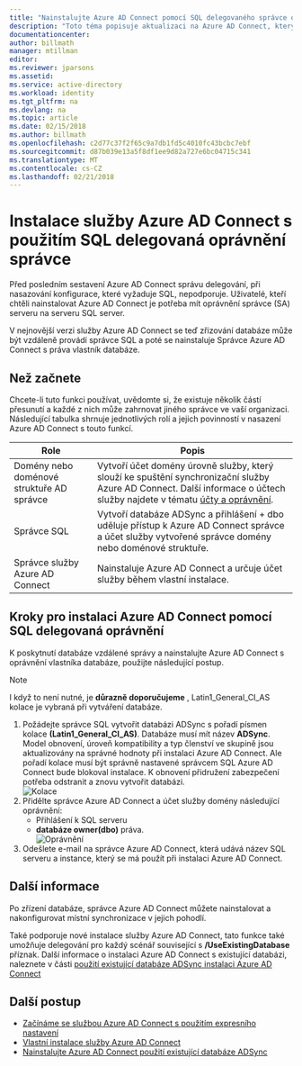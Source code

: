 ```yaml
---
title: "Nainstalujte Azure AD Connect pomocí SQL delegovaného správce oprávnění | Microsoft Docs"
description: "Toto téma popisuje aktualizaci na Azure AD Connect, který umožňuje instalaci pomocí účtu, který má pouze oprávnění SQL dbo."
documentationcenter: 
author: billmath
manager: mtillman
editor: 
ms.reviewer: jparsons
ms.assetid: 
ms.service: active-directory
ms.workload: identity
ms.tgt_pltfrm: na
ms.devlang: na
ms.topic: article
ms.date: 02/15/2018
ms.author: billmath
ms.openlocfilehash: c2d77c37f2f65c9a7db1fd5c4010fc43bcbc7ebf
ms.sourcegitcommit: d87b039e13a5f8df1ee9d82a727e6bc04715c341
ms.translationtype: MT
ms.contentlocale: cs-CZ
ms.lasthandoff: 02/21/2018
---
```

# <a name="install-azure-ad-connect-using-sql-delegated-administrator-permissions"></a>Instalace služby Azure AD Connect s použitím SQL delegovaná oprávnění správce
Před posledním sestavení Azure AD Connect správu delegování, při nasazování konfigurace, které vyžaduje SQL, nepodporuje.  Uživatelé, kteří chtěli nainstalovat Azure AD Connect je potřeba mít oprávnění správce (SA) serveru na serveru SQL server.

V nejnovější verzi služby Azure AD Connect se teď zřizování databáze může být vzdáleně provádí správce SQL a poté se nainstaluje Správce Azure AD Connect s práva vlastník databáze.

## <a name="before-you-begin"></a>Než začnete
Chcete-li tuto funkci používat, uvědomte si, že existuje několik částí přesunutí a každé z nich může zahrnovat jiného správce ve vaší organizaci.  Následující tabulka shrnuje jednotlivých rolí a jejich povinností v nasazení Azure AD Connect s touto funkcí.

|Role|Popis|
|-----|-----|
|Domény nebo doménové struktuře AD správce|Vytvoří účet domény úrovně služby, který slouží ke spuštění synchronizační služby Azure AD Connect.  Další informace o účtech služby najdete v tématu [účty a oprávnění](active-directory-aadconnect-accounts-permissions.md).
|Správce SQL|Vytvoří databáze ADSync a přihlášení + dbo uděluje přístup k Azure AD Connect správce a účet služby vytvořené správce domény nebo doménové struktuře.|
Správce služby Azure AD Connect|Nainstaluje Azure AD Connect a určuje účet služby během vlastní instalace.

## <a name="steps-for-installing-azure-ad-connect-using-sql-delegated-permissions"></a>Kroky pro instalaci Azure AD Connect pomocí SQL delegovaná oprávnění
K poskytnutí databáze vzdálené správy a nainstalujte Azure AD Connect s oprávnění vlastníka databáze, použijte následující postup.

>[!NOTE]
>I když to není nutné, je **důrazně doporučujeme** , Latin1_General_CI_AS kolace je vybraná při vytváření databáze.


1.  Požádejte správce SQL vytvořit databázi ADSync s pořadí písmen kolace **(Latin1_General_CI_AS)**.  Databáze musí mít název **ADSync**.  Model obnovení, úroveň kompatibility a typ členství ve skupině jsou aktualizovány na správné hodnoty při instalaci Azure AD Connect.  Ale pořadí kolace musí být správně nastavené správcem SQL Azure AD Connect bude blokoval instalace.  K obnovení přidružení zabezpečení potřeba odstranit a znovu vytvořit databázi.</br>
![Kolace](media/active-directory-aadconnect-sql-delegation/sql1.png)
2.  Přidělte správce Azure AD Connect a účet služby domény následující oprávnění:
    - Přihlášení k SQL serveru 
    - **databáze owner(dbo)** práva.  </br>
![Oprávnění](media/active-directory-aadconnect-sql-delegation/sql3.png)
3.  Odešlete e-mail na správce Azure AD Connect, která udává název SQL serveru a instance, který se má použít při instalaci Azure AD Connect.

## <a name="additional-information"></a>Další informace
Po zřízení databáze, správce Azure AD Connect můžete nainstalovat a nakonfigurovat místní synchronizace v jejich pohodlí.  

Také podporuje nové instalace služby Azure AD Connect, tato funkce také umožňuje delegování pro každý scénář související s **/UseExistingDatabase** příznak.  Další informace o instalaci Azure AD Connect s existující databázi, naleznete v části [použití existující databáze ADSync instalaci Azure AD Connect](active-directory-aadconnect-existing-database.md)


## <a name="next-steps"></a>Další postup
- [Začínáme se službou Azure AD Connect s použitím expresního nastavení](active-directory-aadconnect-get-started-express.md)
- [Vlastní instalace služby Azure AD Connect](active-directory-aadconnect-get-started-custom.md)
- [Nainstalujte Azure AD Connect použití existující databáze ADSync](active-directory-aadconnect-existing-database.md)  